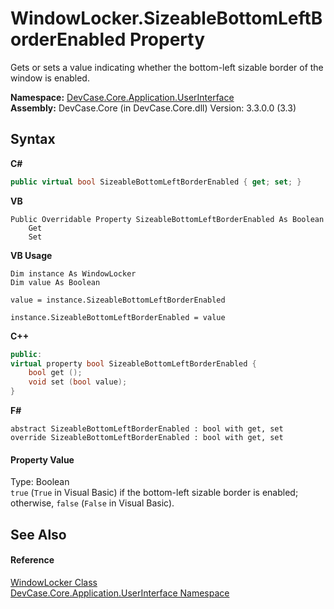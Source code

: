 # WindowLocker.SizeableBottomLeftBorderEnabled Property 
 

Gets or sets a value indicating whether the bottom-left sizable border of the window is enabled.

**Namespace:**&nbsp;<a href="N_DevCase_Core_Application_UserInterface">DevCase.Core.Application.UserInterface</a><br />**Assembly:**&nbsp;DevCase.Core (in DevCase.Core.dll) Version: 3.3.0.0 (3.3)

## Syntax

**C#**<br />
``` C#
public virtual bool SizeableBottomLeftBorderEnabled { get; set; }
```

**VB**<br />
``` VB
Public Overridable Property SizeableBottomLeftBorderEnabled As Boolean
	Get
	Set
```

**VB Usage**<br />
``` VB Usage
Dim instance As WindowLocker
Dim value As Boolean

value = instance.SizeableBottomLeftBorderEnabled

instance.SizeableBottomLeftBorderEnabled = value
```

**C++**<br />
``` C++
public:
virtual property bool SizeableBottomLeftBorderEnabled {
	bool get ();
	void set (bool value);
}
```

**F#**<br />
``` F#
abstract SizeableBottomLeftBorderEnabled : bool with get, set
override SizeableBottomLeftBorderEnabled : bool with get, set
```


#### Property Value
Type: Boolean<br />`true` (`True` in Visual Basic) if the bottom-left sizable border is enabled; otherwise, `false` (`False` in Visual Basic).

## See Also


#### Reference
<a href="T_DevCase_Core_Application_UserInterface_WindowLocker">WindowLocker Class</a><br /><a href="N_DevCase_Core_Application_UserInterface">DevCase.Core.Application.UserInterface Namespace</a><br />